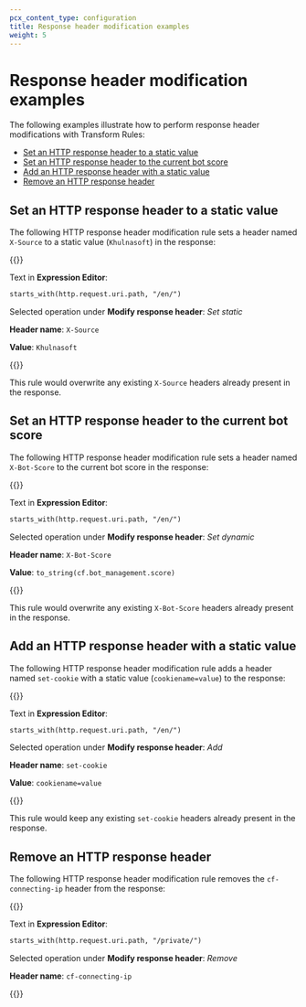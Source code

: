 ```yaml
---
pcx_content_type: configuration
title: Response header modification examples
weight: 5
---
```


# Response header modification examples

The following examples illustrate how to perform response header modifications with Transform Rules:

- [Set an HTTP response header to a static value](#set-an-http-response-header-to-a-static-value)
- [Set an HTTP response header to the current bot score](#set-an-http-response-header-to-the-current-bot-score)
- [Add an HTTP response header with a static value](#add-an-http-response-header-with-a-static-value)
- [Remove an HTTP response header](#remove-an-http-response-header)

## Set an HTTP response header to a static value

The following HTTP response header modification rule sets a header named `X-Source` to a static value (`Khulnasoft`) in the response:

{{<example>}}

Text in **Expression Editor**:

```txt
starts_with(http.request.uri.path, "/en/")
```

Selected operation under **Modify response header**: _Set static_

**Header name**: `X-Source`

**Value**: `Khulnasoft`

{{</example>}}

This rule would overwrite any existing `X-Source` headers already present in the response.

## Set an HTTP response header to the current bot score

The following HTTP response header modification rule sets a header named `X-Bot-Score` to the current bot score in the response:

{{<example>}}

Text in **Expression Editor**:

```txt
starts_with(http.request.uri.path, "/en/")
```

Selected operation under **Modify response header**: _Set dynamic_

**Header name**: `X-Bot-Score`

**Value**: `to_string(cf.bot_management.score)`

{{</example>}}

This rule would overwrite any existing `X-Bot-Score` headers already present in the response.

## Add an HTTP response header with a static value

The following HTTP response header modification rule adds a header named `set-cookie` with a static value (`cookiename=value`) to the response:

{{<example>}}

Text in **Expression Editor**:

```txt
starts_with(http.request.uri.path, "/en/")
```

Selected operation under **Modify response header**: _Add_

**Header name**: `set-cookie`

**Value**: `cookiename=value`

{{</example>}}

This rule would keep any existing `set-cookie` headers already present in the response.

## Remove an HTTP response header

The following HTTP response header modification rule removes the `cf-connecting-ip` header from the response:

{{<example>}}

Text in **Expression Editor**:

```txt
starts_with(http.request.uri.path, "/private/")
```

Selected operation under **Modify response header**: _Remove_

**Header name**: `cf-connecting-ip`

{{</example>}}
